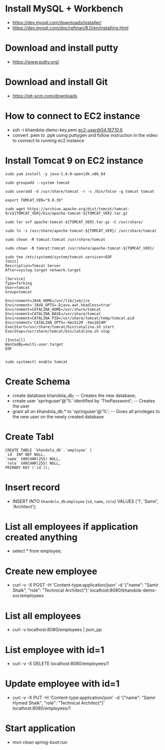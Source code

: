 # Install MySQL + Workbench
- https://dev.mysql.com/downloads/installer/
- https://dev.mysql.com/doc/refman/8.0/en/installing.html

# Download and install putty
- https://www.putty.org/

# Download and install Git
- https://git-scm.com/downloads

# How to connect to EC2 instance
- ssh -i khandola-demo-key.pem ec2-user@54.167.10.6
- convert .pem to .ppk using puttygen and follow instruction in the video to connect to running ec2 instance

# Install Tomcat 9 on EC2 instance
```
sudo yum install -y java-1.8.0-openjdk.x86_64

sudo groupadd --system tomcat

sudo useradd -d /usr/share/tomcat -r -s /bin/false -g tomcat tomcat

export TOMCAT_VER="9.0.39"

sudo wget https://archive.apache.org/dist/tomcat/tomcat-9/v${TOMCAT_VER}/bin/apache-tomcat-${TOMCAT_VER}.tar.gz

sudo tar xvf apache-tomcat-${TOMCAT_VER}.tar.gz -C /usr/share/

sudo ln -s /usr/share/apache-tomcat-${TOMCAT_VER}/ /usr/share/tomcat

sudo chown -R tomcat:tomcat /usr/share/tomcat

sudo chown -R tomcat:tomcat /usr/share/apache-tomcat-${TOMCAT_VER}/ 

sudo tee /etc/systemd/system/tomcat.service<<EOF
[Unit]
Description=Tomcat Server
After=syslog.target network.target

[Service]
Type=forking
User=tomcat
Group=tomcat

Environment=JAVA_HOME=/usr/lib/jvm/jre
Environment='JAVA_OPTS=-Djava.awt.headless=true'
Environment=CATALINA_HOME=/usr/share/tomcat
Environment=CATALINA_BASE=/usr/share/tomcat
Environment=CATALINA_PID=/usr/share/tomcat/temp/tomcat.pid
Environment='CATALINA_OPTS=-Xms512M -Xmx1024M'
ExecStart=/usr/share/tomcat/bin/catalina.sh start
ExecStop=/usr/share/tomcat/bin/catalina.sh stop

[Install]
WantedBy=multi-user.target
EOF


sudo systemctl enable tomcat
```

# Create Schema
- create database khandola_db; -- Creates the new database;
- create user 'springuser'@'%' identified by 'ThePassword'; -- Creates the user
- grant all on khandola_db.* to 'springuser'@'%'; -- Gives all privileges to the new user on the newly created database

# Create Tabl
```
CREATE TABLE `khandola_db`.`employee` (
`id` INT NOT NULL,
`name` VARCHAR(255) NULL,
`role` VARCHAR(255) NULL,
PRIMARY KEY (`id`));
```
# Insert record
- INSERT INTO `khandola_db`.`employee` (`id`, `name`, `role`) VALUES ('1', 'Samir', 'Architect');

# List all employees if application created anything
- select * from employee;

# Create new employee
- curl -v -X POST -H 'Content-type:application/json' -d '{"name": "Samir Shaik", "role": "Technical Architect"}' localhost:8080/khandola-demo-svc/employees

# List all employees
- curl -v localhost:8080/employees | json_pp

# List employee with id=1
- curl -v -X DELETE localhost:8080/employees/1

# Update employee with id=1
- curl -v -X PUT -H 'Content-type:application/json' -d '{"name": "Samir Hymed Shaik", "role": "Technical Architect"}' localhost:8080/employees/1

# Start application
- mvn clean spring-boot:run